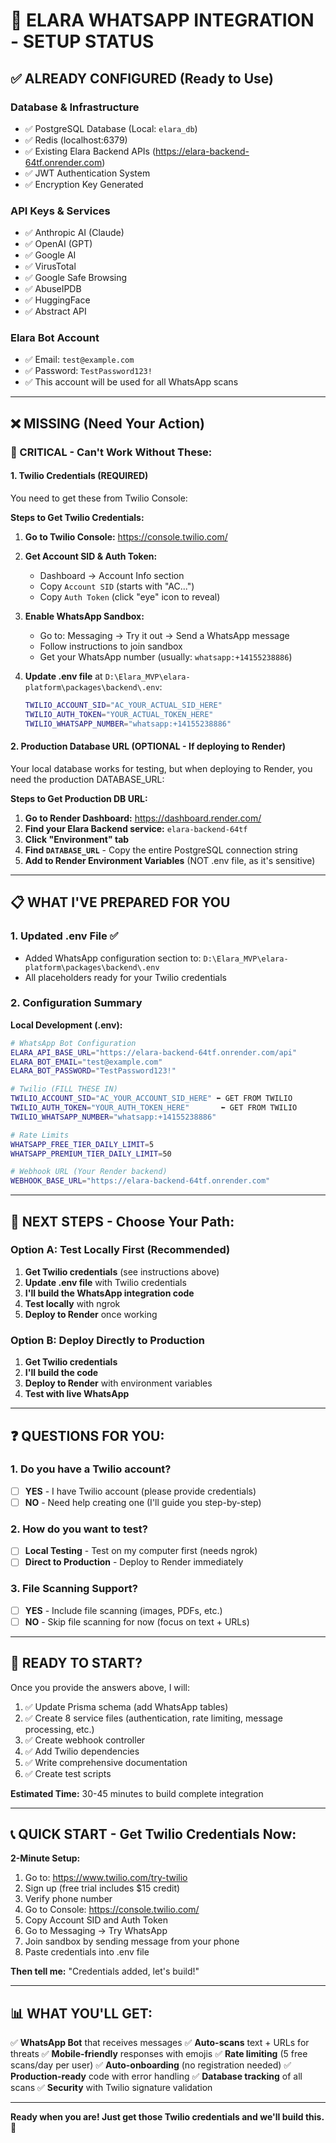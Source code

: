 # 🚀 ELARA WHATSAPP INTEGRATION - SETUP STATUS

## ✅ ALREADY CONFIGURED (Ready to Use)

### Database & Infrastructure
- ✅ PostgreSQL Database (Local: `elara_db`)
- ✅ Redis (localhost:6379)
- ✅ Existing Elara Backend APIs (https://elara-backend-64tf.onrender.com)
- ✅ JWT Authentication System
- ✅ Encryption Key Generated

### API Keys & Services
- ✅ Anthropic AI (Claude)
- ✅ OpenAI (GPT)
- ✅ Google AI
- ✅ VirusTotal
- ✅ Google Safe Browsing
- ✅ AbuseIPDB
- ✅ HuggingFace
- ✅ Abstract API

### Elara Bot Account
- ✅ Email: `test@example.com`
- ✅ Password: `TestPassword123!`
- ✅ This account will be used for all WhatsApp scans

---

## ❌ MISSING (Need Your Action)

### 🔴 CRITICAL - Can't Work Without These:

#### 1. **Twilio Credentials** (REQUIRED)

You need to get these from Twilio Console:

**Steps to Get Twilio Credentials:**

1. **Go to Twilio Console:** https://console.twilio.com/

2. **Get Account SID & Auth Token:**
   - Dashboard → Account Info section
   - Copy `Account SID` (starts with "AC...")
   - Copy `Auth Token` (click "eye" icon to reveal)

3. **Enable WhatsApp Sandbox:**
   - Go to: Messaging → Try it out → Send a WhatsApp message
   - Follow instructions to join sandbox
   - Get your WhatsApp number (usually: `whatsapp:+14155238886`)

4. **Update .env file** at `D:\Elara_MVP\elara-platform\packages\backend\.env`:
   ```bash
   TWILIO_ACCOUNT_SID="AC_YOUR_ACTUAL_SID_HERE"
   TWILIO_AUTH_TOKEN="YOUR_ACTUAL_TOKEN_HERE"
   TWILIO_WHATSAPP_NUMBER="whatsapp:+14155238886"
   ```

#### 2. **Production Database URL** (OPTIONAL - If deploying to Render)

Your local database works for testing, but when deploying to Render, you need the production DATABASE_URL:

**Steps to Get Production DB URL:**

1. **Go to Render Dashboard:** https://dashboard.render.com/
2. **Find your Elara Backend service:** `elara-backend-64tf`
3. **Click "Environment" tab**
4. **Find `DATABASE_URL`** - Copy the entire PostgreSQL connection string
5. **Add to Render Environment Variables** (NOT .env file, as it's sensitive)

---

## 📋 WHAT I'VE PREPARED FOR YOU

### 1. Updated .env File ✅
- Added WhatsApp configuration section to: `D:\Elara_MVP\elara-platform\packages\backend\.env`
- All placeholders ready for your Twilio credentials

### 2. Configuration Summary

**Local Development (.env):**
```bash
# WhatsApp Bot Configuration
ELARA_API_BASE_URL="https://elara-backend-64tf.onrender.com/api"
ELARA_BOT_EMAIL="test@example.com"
ELARA_BOT_PASSWORD="TestPassword123!"

# Twilio (FILL THESE IN)
TWILIO_ACCOUNT_SID="AC_YOUR_ACCOUNT_SID_HERE" ⬅️ GET FROM TWILIO
TWILIO_AUTH_TOKEN="YOUR_AUTH_TOKEN_HERE"       ⬅️ GET FROM TWILIO
TWILIO_WHATSAPP_NUMBER="whatsapp:+14155238886"

# Rate Limits
WHATSAPP_FREE_TIER_DAILY_LIMIT=5
WHATSAPP_PREMIUM_TIER_DAILY_LIMIT=50

# Webhook URL (Your Render backend)
WEBHOOK_BASE_URL="https://elara-backend-64tf.onrender.com"
```

---

## 🎯 NEXT STEPS - Choose Your Path:

### Option A: Test Locally First (Recommended)

1. **Get Twilio credentials** (see instructions above)
2. **Update .env file** with Twilio credentials
3. **I'll build the WhatsApp integration code**
4. **Test locally** with ngrok
5. **Deploy to Render** once working

### Option B: Deploy Directly to Production

1. **Get Twilio credentials**
2. **I'll build the code**
3. **Deploy to Render** with environment variables
4. **Test with live WhatsApp**

---

## ❓ QUESTIONS FOR YOU:

### 1. Do you have a Twilio account?
- [ ] **YES** - I have Twilio account (please provide credentials)
- [ ] **NO** - Need help creating one (I'll guide you step-by-step)

### 2. How do you want to test?
- [ ] **Local Testing** - Test on my computer first (needs ngrok)
- [ ] **Direct to Production** - Deploy to Render immediately

### 3. File Scanning Support?
- [ ] **YES** - Include file scanning (images, PDFs, etc.)
- [ ] **NO** - Skip file scanning for now (focus on text + URLs)

---

## 🚀 READY TO START?

Once you provide the answers above, I will:

1. ✅ Update Prisma schema (add WhatsApp tables)
2. ✅ Create 8 service files (authentication, rate limiting, message processing, etc.)
3. ✅ Create webhook controller
4. ✅ Add Twilio dependencies
5. ✅ Write comprehensive documentation
6. ✅ Create test scripts

**Estimated Time:** 30-45 minutes to build complete integration

---

## 📞 QUICK START - Get Twilio Credentials Now:

**2-Minute Setup:**

1. Go to: https://www.twilio.com/try-twilio
2. Sign up (free trial includes $15 credit)
3. Verify phone number
4. Go to Console: https://console.twilio.com/
5. Copy Account SID and Auth Token
6. Go to Messaging → Try WhatsApp
7. Join sandbox by sending message from your phone
8. Paste credentials into .env file

**Then tell me:** "Credentials added, let's build!"

---

## 📊 WHAT YOU'LL GET:

✅ **WhatsApp Bot** that receives messages
✅ **Auto-scans** text + URLs for threats
✅ **Mobile-friendly** responses with emojis
✅ **Rate limiting** (5 free scans/day per user)
✅ **Auto-onboarding** (no registration needed)
✅ **Production-ready** code with error handling
✅ **Database tracking** of all scans
✅ **Security** with Twilio signature validation

---

**Ready when you are! Just get those Twilio credentials and we'll build this. 🚀**
